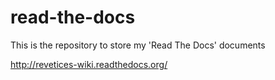 read-the-docs
=============

This is the repository to store my 'Read The Docs' documents

http://revetices-wiki.readthedocs.org/

